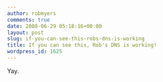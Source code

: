 ```yaml
---
author: robmyers
comments: true
date: 2008-06-29 05:18:16+00:00
layout: post
slug: if-you-can-see-this-robs-dns-is-working
title: If you can see this, Rob's DNS is working!
wordpress_id: 1625
---
```


Yay.  


